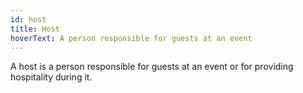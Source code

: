 ```yaml
---
id: host
title: Host
hoverText: A person responsible for guests at an event
---
```


A host is a person responsible for guests at an event or for providing 
hospitality during it.
